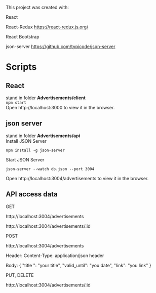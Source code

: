 This project was created with:  

React  

React-Redux  https://react-redux.js.org/  

React Bootstrap
 
json-server  https://github.com/typicode/json-server


# Scripts



 ## React
 stand in folder **Advertisements/client**  
 ``npm start``  
 Open http://localhost:3000 to view it in the browser.

 ## json server
stand in folder **Advertisements/api**  
Install JSON Server  

``npm install -g json-server``  

Start JSON Server  

``json-server --watch db.json --port 3004``

 Open http://localhost:3004/advertisements to view it in the browser.

## API access data

GET  

http://localhost:3004/advertisements  

http://localhost:3004/advertisements/:id  

  

POST  

http://localhost:3004/advertisements  


Header: Content-Type: application/json header  

Body:
{
"title ": "your title",
"valid_until": "you date",
"link": "you link"
}  

PUT, DELETE  

http://localhost:3004/advertisements/:id

